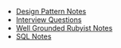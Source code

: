 <ul>
  <li><a href="docs/design_patterns/index.html">Design Pattern Notes</a></li>
  <li><a href="docs/interview_questions.html">Interview Questions</a></li>
  <li><a href="docs/well_grounded_rubyist_notes/index.html">Well Grounded Rubyist Notes</a></li>
  <li><a href="SQL_notes.html">SQL Notes</a></li>
</ul>